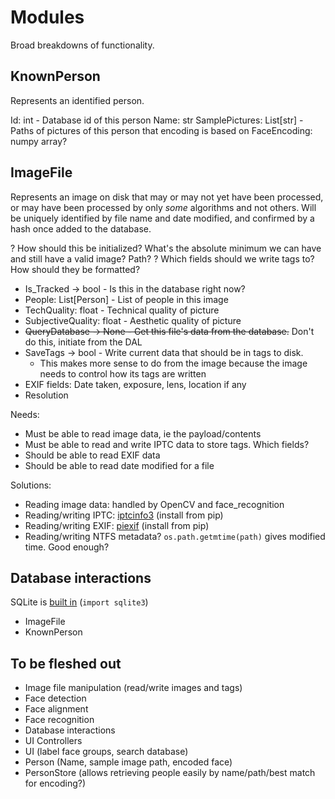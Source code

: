 # Modules
Broad breakdowns of functionality.

## KnownPerson
Represents an identified person.

Id: int - Database id of this person
Name: str
SamplePictures: List[str] - Paths of pictures of this person that encoding is based on
FaceEncoding: numpy array?

## ImageFile
Represents an image on disk that may or may not yet have been processed, or may have been processed by only _some_ algorithms and not others. Will be uniquely identified by file name and date modified, and confirmed by a hash once added to the database.

? How should this be initialized? What's the absolute minimum we can have and still have a valid image? Path?
? Which fields should we write tags to? How should they be formatted?

* Is_Tracked -> bool - Is this in the database right now?
* People: List[Person] - List of people in this image
* TechQuality: float - Technical quality of picture
* SubjectiveQuality: float - Aesthetic quality of picture
* ~~QueryDatabase -> None - Get this file's data from the database.~~ Don't do this, initiate from the DAL
* SaveTags -> bool - Write current data that should be in tags to disk.
    * This makes more sense to do from the image because the image needs to control how its tags are written
* EXIF fields: Date taken, exposure, lens, location if any
* Resolution

Needs:
* Must be able to read image data, ie the payload/contents
* Must be able to read and write IPTC data to store tags. Which fields?
* Should be able to read EXIF data
* Should be able to read date modified for a file

Solutions:
* Reading image data: handled by OpenCV and face_recognition
* Reading/writing IPTC: [iptcinfo3](https://github.com/jamesacampbell/iptcinfo3) (install from pip)
* Reading/writing EXIF: [piexif](https://pypi.org/project/piexif/) (install from pip)
* Reading/writing NTFS metadata? `os.path.getmtime(path)` gives modified time. Good enough?

## Database interactions
SQLite is [built in](https://docs.python.org/3/library/sqlite3.html) (`import sqlite3`)

* ImageFile
* KnownPerson


## To be fleshed out
* Image file manipulation (read/write images and tags)
* Face detection
* Face alignment
* Face recognition
* Database interactions
* UI Controllers
* UI (label face groups, search database)
* Person (Name, sample image path, encoded face)
* PersonStore (allows retrieving people easily by name/path/best match for encoding?)
